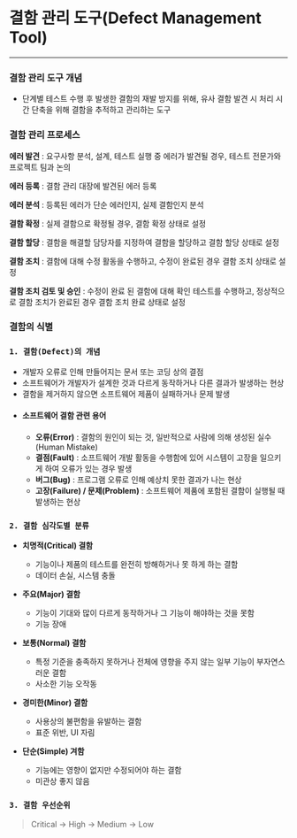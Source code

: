 # 결함 관리 도구(Defect Management Tool)

---

### 결함 관리 도구 개념
- 단계별 테스트 수행 후 발생한 결함의 재발 방지를 위해, 유사 결함 발견 시 처리 시간 단축을 위해 결함을 추적하고 관리하는 도구

### 결함 관리 프로세스
**에러 발견** : 요구사항 분석, 설계, 테스트 실행 중 에러가 발견될 경우, 테스트 전문가와 프로젝트 팀과 논의

**에러 등록** : 결함 관리 대장에 발견된 에러 등록

**에러 분석** : 등록된 에러가 단순 에러인지, 실제 결함인지 분석

**결함 확정** : 실제 결함으로 확정될 경우, 결함 확정 상태로 설정

**결함 할당** : 결함을 해결할 담당자를 지정하여 결함을 할당하고 결함 할당 상태로 설정

**결함 조치** : 결함에 대해 수정 활동을 수행하고, 수정이 완료된 경우 결함 조치 상태로 설정

**결함 조치 검토 및 승인** : 수정이 완료 된 결함에 대해 확인 테스트를 수행하고, 정상적으로 결함 조치가 완료된 경우 결함 조치 완료 상태로 설정


### 결함의 식별
### `1. 결함(Defect)의 개념`
- 개발자 오류로 인해 만들어지는 문서 또는 코딩 상의 결점
- 소프트웨어가 개발자가 설계한 것과 다르게 동작하거나 다른 결과가 발생하는 현상
- 결함을 제거하지 않으면 소프트웨어 제품이 실패하거나 문제 발생
- #### 소프트웨어 결함 관련 용어
  - **오류(Error)** : 결함의 원인이 되는 것, 일반적으로 사람에 의해 생성된 실수(Human Mistake)
  - **결점(Fault)** : 소프트웨어 개발 활동을 수행함에 있어 시스템이 고장을 일으키게 하여 오류가 있는 경우 발생
  - **버그(Bug)** : 프로그램 오류로 인해 예상치 못한 결과가 나는 현상
  - **고장(Failure) / 문제(Problem)** : 소프트웨어 제품에 포함된 결함이 실행될 때 발생하는 현상

### `2. 결함 심각도별 분류`
- **치명적(Critical) 결함**  
  - 기능이나 제품의 테스트를 완전히 방해하거나 못 하게 하는 결함 
  - 데이터 손실, 시스템 충돌


- **주요(Major) 결함**
  - 기능이 기대와 많이 다르게 동작하거나 그 기능이 해야하는 것을 못함
  - 기능 장애


- **보통(Normal) 결함**
  - 특정 기준을 충족하지 못하거나 전체에 영향을 주지 않는 일부 기능이 부자연스러운 결함
  - 사소한 기능 오작동


- **경미한(Minor) 결함**
  - 사용상의 불편함을 유발하는 결함
  - 표준 위반, UI 자림


- **단순(Simple) 겨함**
  - 기능에는 영향이 없지만 수정되어야 하는 결함
  - 미관상 좋지 않음

### `3. 결함 우선순위`
> Critical -> High -> Medium -> Low
    



